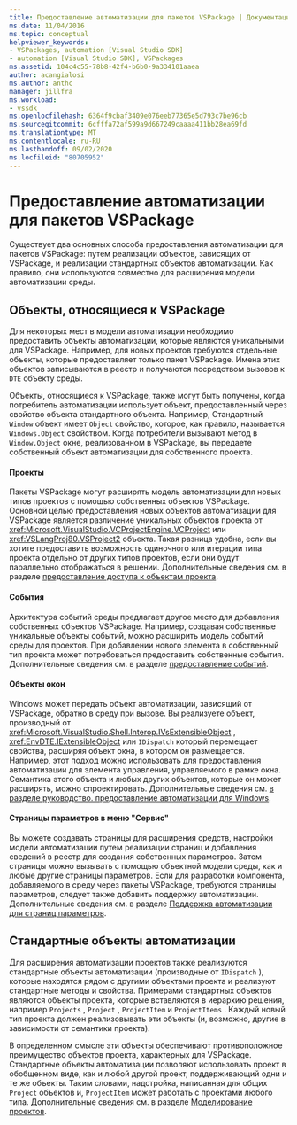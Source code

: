 ```yaml
---
title: Предоставление автоматизации для пакетов VSPackage | Документация Майкрософт
ms.date: 11/04/2016
ms.topic: conceptual
helpviewer_keywords:
- VSPackages, automation [Visual Studio SDK]
- automation [Visual Studio SDK], VSPackages
ms.assetid: 104c4c55-78b8-42f4-b6b0-9a334101aaea
author: acangialosi
ms.author: anthc
manager: jillfra
ms.workload:
- vssdk
ms.openlocfilehash: 6364f9cbaf3409e076eeb77365e5d793c7be96cb
ms.sourcegitcommit: 6cfffa72af599a9d667249caaaa411bb28ea69fd
ms.translationtype: MT
ms.contentlocale: ru-RU
ms.lasthandoff: 09/02/2020
ms.locfileid: "80705952"
---
```

# <a name="providing-automation-for-vspackages"></a>Предоставление автоматизации для пакетов VSPackage
Существует два основных способа предоставления автоматизации для пакетов VSPackage: путем реализации объектов, зависящих от VSPackage, и реализации стандартных объектов автоматизации. Как правило, они используются совместно для расширения модели автоматизации среды.

## <a name="vspackage-specific-objects"></a>Объекты, относящиеся к VSPackage
 Для некоторых мест в модели автоматизации необходимо предоставить объекты автоматизации, которые являются уникальными для VSPackage. Например, для новых проектов требуются отдельные объекты, которые предоставляет только пакет VSPackage. Имена этих объектов записываются в реестр и получаются посредством вызовов к `DTE` объекту среды.

 Объекты, относящиеся к VSPackage, также могут быть получены, когда потребитель автоматизации использует объект, предоставленный через свойство объекта стандартного объекта. Например, Стандартный `Window` объект имеет `Object` свойство, которое, как правило, называется `Windows.Object` свойством. Когда потребители вызывают метод в `Window.Object` окне, реализованном в VSPackage, вы передаете собственный объект автоматизации для собственного проекта.

#### <a name="projects"></a>Проекты
 Пакеты VSPackage могут расширять модель автоматизации для новых типов проектов с помощью собственных объектов VSPackage. Основной целью предоставления новых объектов автоматизации для VSPackage является различение уникальных объектов проекта от <xref:Microsoft.VisualStudio.VCProjectEngine.VCProject> или <xref:VSLangProj80.VSProject2> объекта. Такая разница удобна, если вы хотите предоставить возможность одиночного или итерации типа проекта отдельно от других типов проектов, если они будут параллельно отображаться в решении. Дополнительные сведения см. в разделе [предоставление доступа к объектам проекта](../../extensibility/internals/exposing-project-objects.md).

#### <a name="events"></a>События
 Архитектура событий среды предлагает другое место для добавления собственных объектов VSPackage. Например, создавая собственные уникальные объекты событий, можно расширить модель событий среды для проектов. При добавлении нового элемента в собственный тип проекта может потребоваться предоставить собственные события. Дополнительные сведения см. в разделе [предоставление событий](../../extensibility/internals/exposing-events-in-the-visual-studio-sdk.md).

#### <a name="window-objects"></a>Объекты окон
 Windows может передать объект автоматизации, зависящий от VSPackage, обратно в среду при вызове. Вы реализуете объект, производный от <xref:Microsoft.VisualStudio.Shell.Interop.IVsExtensibleObject> , <xref:EnvDTE.IExtensibleObject> или `IDispatch` который перемещает свойства, расширяя объект окна, в котором он размещается. Например, этот подход можно использовать для предоставления автоматизации для элемента управления, управляемого в рамке окна. Семантика этого объекта и любых других объектов, которые он может расширять, можно спроектировать. Дополнительные сведения см. [в разделе руководство. предоставление автоматизации для Windows](../../extensibility/internals/how-to-provide-automation-for-windows.md).

#### <a name="options-pages-on-the-tools-menu"></a>Страницы параметров в меню "Сервис"
 Вы можете создавать страницы для расширения средств, настройки модели автоматизации путем реализации страниц и добавления сведений в реестр для создания собственных параметров. Затем страницы можно вызывать с помощью объектной модели среды, как и любые другие страницы параметров. Если для разработки компонента, добавляемого в среду через пакеты VSPackage, требуются страницы параметров, следует также добавить поддержку автоматизации. Дополнительные сведения см. в разделе [Поддержка автоматизации для страниц параметров](../../extensibility/internals/automation-support-for-options-pages.md).

## <a name="standard-automation-objects"></a>Стандартные объекты автоматизации
 Для расширения автоматизации проектов также реализуются стандартные объекты автоматизации (производные от `IDispatch` ), которые находятся рядом с другими объектами проекта и реализуют стандартные методы и свойства. Примерами стандартных объектов являются объекты проекта, которые вставляются в иерархию решения, например `Projects` , `Project` , `ProjectItem` и `ProjectItems` . Каждый новый тип проекта должен реализовывать эти объекты (и, возможно, другие в зависимости от семантики проекта).

 В определенном смысле эти объекты обеспечивают противоположное преимущество объектов проекта, характерных для VSPackage. Стандартные объекты автоматизации позволяют использовать проект в обобщенном виде, как и любой другой проект, поддерживающий одни и те же объекты. Таким словами, надстройка, написанная для общих `Project` объектов и, `ProjectItem` может работать с проектами любого типа. Дополнительные сведения см. в разделе [Моделирование проектов](../../extensibility/internals/project-modeling.md).
